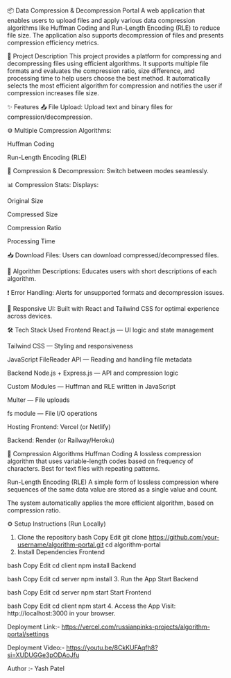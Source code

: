 📦 Data Compression & Decompression Portal
A web application that enables users to upload files and apply various data compression algorithms like Huffman Coding and Run-Length Encoding (RLE) to reduce file size. The application also supports decompression of files and presents compression efficiency metrics.

🚀 Project Description
This project provides a platform for compressing and decompressing files using efficient algorithms. It supports multiple file formats and evaluates the compression ratio, size difference, and processing time to help users choose the best method. It automatically selects the most efficient algorithm for compression and notifies the user if compression increases file size.

✨ Features
📤 File Upload: Upload text and binary files for compression/decompression.

⚙️ Multiple Compression Algorithms:

Huffman Coding

Run-Length Encoding (RLE)

🔄 Compression & Decompression: Switch between modes seamlessly.

📊 Compression Stats: Displays:

Original Size

Compressed Size

Compression Ratio

Processing Time

📥 Download Files: Users can download compressed/decompressed files.

📘 Algorithm Descriptions: Educates users with short descriptions of each algorithm.

❗ Error Handling: Alerts for unsupported formats and decompression issues.

📱 Responsive UI: Built with React and Tailwind CSS for optimal experience across devices.

🛠️ Tech Stack Used
Frontend
React.js — UI logic and state management

Tailwind CSS — Styling and responsiveness

JavaScript FileReader API — Reading and handling file metadata

Backend
Node.js + Express.js — API and compression logic

Custom Modules — Huffman and RLE written in JavaScript

Multer — File uploads

fs module — File I/O operations

Hosting
Frontend: Vercel (or Netlify)

Backend: Render (or Railway/Heroku)

🧪 Compression Algorithms
Huffman Coding
A lossless compression algorithm that uses variable-length codes based on frequency of characters. Best for text files with repeating patterns.

Run-Length Encoding (RLE)
A simple form of lossless compression where sequences of the same data value are stored as a single value and count.

The system automatically applies the more efficient algorithm, based on compression ratio.

⚙️ Setup Instructions (Run Locally)
1. Clone the repository
bash
Copy
Edit
git clone https://github.com/your-username/algorithm-portal.git
cd algorithm-portal
2. Install Dependencies
Frontend

bash
Copy
Edit
cd client
npm install
Backend

bash
Copy
Edit
cd server
npm install
3. Run the App
Start Backend

bash
Copy
Edit
cd server
npm start
Start Frontend

bash
Copy
Edit
cd client
npm start
4. Access the App
Visit: http://localhost:3000 in your browser.

Deployment Link:-
https://vercel.com/russianpinks-projects/algorithm-portal/settings

Deployment Video:-
https://youtu.be/8CkKUFAqfh8?si=XUDUGGe3pODAoJfu

Author :-
Yash Patel
